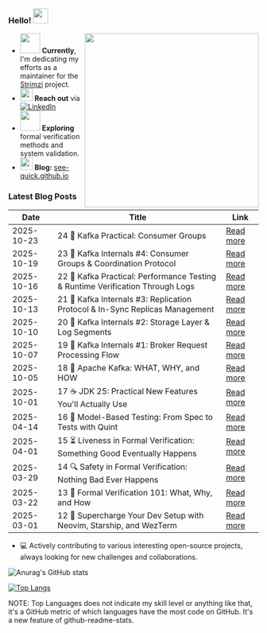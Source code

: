 ### Hello! <img src="https://user-images.githubusercontent.com/74038190/212257468-1e9a91f1-b626-4baa-b15d-5c385dfa7ed2.gif" width="30"/> 
<img src="https://user-images.githubusercontent.com/74038190/225813708-98b745f2-7d22-48cf-9150-083f1b00d6c9.gif" width="350" align="right"/>

- <img src="https://user-images.githubusercontent.com/74038190/216656967-625b2a52-e638-4c21-a8ae-180560386f96.gif" width="40"/> **Currently**, I'm dedicating my efforts as a maintainer for the [Strimzi](https://strimzi.io/) project.
- <img src="https://user-images.githubusercontent.com/74038190/235294012-0a55e343-37ad-4b0f-924f-c8431d9d2483.gif" width="25"/> **Reach out** via [![LinkedIn](https://img.shields.io/badge/LinkedIn-0077B5?style=flat&logo=LinkedIn&logoColor=white)](https://www.linkedin.com/in/majkl-orsak/)
- <img src="https://user-images.githubusercontent.com/74038190/216656971-9a208a88-e6ad-4b7a-88eb-c410e4cf0e00.gif" width="40"/> **Exploring** formal verification methods and system validation.
- <img src="https://user-images.githubusercontent.com/74038190/216122003-1c7d9078-357a-47f5-81c7-1c4f2552e143.png" width="25"/> **Blog:** [see-quick.github.io](https://see-quick.github.io/)
### Latest Blog Posts

| Date       | Title                                                                 | Link                                                           |
|------------|-----------------------------------------------------------------------|----------------------------------------------------------------|
| 2025-10-23 | 24 🔧 Kafka Practical: Consumer Groups | [Read more](https://see-quick.github.io/posts/kafka-practical-consumer-groups/) |
| 2025-10-19 | 23 🤝 Kafka Internals #4: Consumer Groups & Coordination Protocol | [Read more](https://see-quick.github.io/posts/kafka-internals-consumer-groups-coordination/) |
| 2025-10-16 | 22 🧪 Kafka Practical: Performance Testing & Runtime Verification Through Logs                | [Read more](https://see-quick.github.io/posts/kafka-practical-performance-testing-and-runtime-verification/) |
| 2025-10-13 | 21 🔄 Kafka Internals #3: Replication Protocol & In-Sync Replicas Management                | [Read more](https://see-quick.github.io/posts/kafka-internals-replication-protocol/) |
| 2025-10-10 | 20 💾 Kafka Internals #2: Storage Layer & Log Segments                | [Read more](https://see-quick.github.io/posts/kafka-internals-storage-layer-and-log-segments/) |
| 2025-10-07 | 19 📨 Kafka Internals #1: Broker Request Processing Flow               | [Read more](https://see-quick.github.io/posts/kafka-internals-broker-request-processing/) |
| 2025-10-05 | 18 📨 Apache Kafka: WHAT, WHY, and HOW                                 | [Read more](https://see-quick.github.io/posts/apache-kafka-introduction/) |
| 2025-10-01 | 17 ☕ JDK 25: Practical New Features You'll Actually Use               | [Read more](https://see-quick.github.io/posts/java-25/) |
| 2025-04-14 | 16 🧪 Model-Based Testing: From Spec to Tests with Quint              |  [Read more](https://see-quick.github.io/posts/model-based-testing-with-formal-verification/) |
| 2025-04-01 | 15 ⏳ Liveness in Formal Verification: Something Good Eventually Happens | [Read more](https://see-quick.github.io/posts/liveness/) | 
| 2025-03-29 | 14 🔍 Safety in Formal Verification: Nothing Bad Ever Happens         | [Read more](https://see-quick.github.io/posts/safety/) |
| 2025-03-22 | 13 🐞 Formal Verification 101: What, Why, and How                     | [Read more](https://see-quick.github.io/posts/formal-verification-101/) |
| 2025-03-01 | 12 🚀 Supercharge Your Dev Setup with Neovim, Starship, and WezTerm   | [Read more](https://see-quick.github.io/posts/nvim-sharship-wezterm/) |

- 💻 Actively contributing to various interesting open-source projects, always looking for new challenges and collaborations.

![Anurag's GitHub stats](https://github-readme-stats.vercel.app/api?username=see-quick&show_icons=true&count_private=true&theme=tokyonight)

[![Top Langs](https://github-readme-stats.vercel.app/api/top-langs/?username=see-quick&theme=tokyonight&layout=compact&langs_count=10)](https://github.com/anuraghazra/github-readme-stats)

NOTE: Top Languages does not indicate my skill level or anything like that, it's a GitHub metric of which languages have the most code on GitHub. It's a new feature of github-readme-stats.


